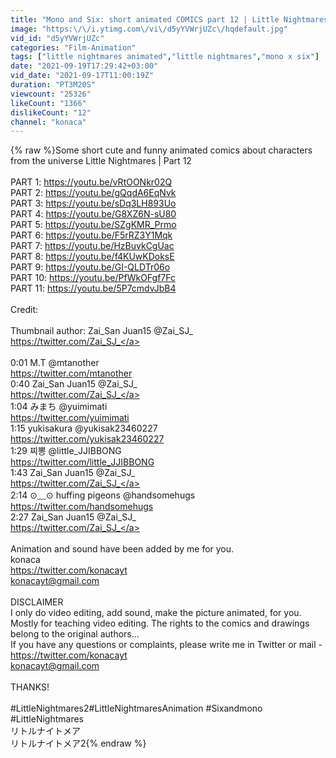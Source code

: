 ```yaml
---
title: "Mono and Six: short animated COMICS part 12 | Little Nightmares"
image: "https:\/\/i.ytimg.com\/vi\/d5yYVWrjUZc\/hqdefault.jpg"
vid_id: "d5yYVWrjUZc"
categories: "Film-Animation"
tags: ["little nightmares animated","little nightmares","mono x six"]
date: "2021-09-19T17:29:42+03:00"
vid_date: "2021-09-17T11:00:19Z"
duration: "PT3M20S"
viewcount: "25326"
likeCount: "1366"
dislikeCount: "12"
channel: "konaca"
---
```

{% raw %}Some short cute and funny animated comics about characters from the universe Little Nightmares | Part 12<br /><br />PART 1: <a rel="nofollow" target="blank" href="https://youtu.be/vRtOONkr02Q">https://youtu.be/vRtOONkr02Q</a><br />PART 2: <a rel="nofollow" target="blank" href="https://youtu.be/gQqdA6EqNvk">https://youtu.be/gQqdA6EqNvk</a><br />PART 3: <a rel="nofollow" target="blank" href="https://youtu.be/sDq3LH893Uo">https://youtu.be/sDq3LH893Uo</a><br />PART 4: <a rel="nofollow" target="blank" href="https://youtu.be/G8XZ6N-sU80">https://youtu.be/G8XZ6N-sU80</a><br />PART 5: <a rel="nofollow" target="blank" href="https://youtu.be/SZgKMR_Prmo">https://youtu.be/SZgKMR_Prmo</a><br />PART 6: <a rel="nofollow" target="blank" href="https://youtu.be/F5rRZ3Y1Mqk">https://youtu.be/F5rRZ3Y1Mqk</a><br />PART 7: <a rel="nofollow" target="blank" href="https://youtu.be/HzBuvkCgUac">https://youtu.be/HzBuvkCgUac</a><br />PART 8: <a rel="nofollow" target="blank" href="https://youtu.be/f4KUwKDoksE">https://youtu.be/f4KUwKDoksE</a><br />PART 9: <a rel="nofollow" target="blank" href="https://youtu.be/GI-QLDTr06o">https://youtu.be/GI-QLDTr06o</a><br />PART 10: <a rel="nofollow" target="blank" href="https://youtu.be/PfWkOFgf7Fc">https://youtu.be/PfWkOFgf7Fc</a><br />PART 11: <a rel="nofollow" target="blank" href="https://youtu.be/5P7cmdvJbB4">https://youtu.be/5P7cmdvJbB4</a><br /><br />Credit:<br /><br />Thumbnail author:  Zai_San Juan15 @Zai_SJ_<br /><a rel="nofollow" target="blank" href="https://twitter.com/Zai_SJ_">https://twitter.com/Zai_SJ_</a><br /><br />0:01 M.T @mtanother<br /><a rel="nofollow" target="blank" href="https://twitter.com/mtanother">https://twitter.com/mtanother</a><br />0:40 Zai_San Juan15 @Zai_SJ_<br /><a rel="nofollow" target="blank" href="https://twitter.com/Zai_SJ_">https://twitter.com/Zai_SJ_</a><br />1:04 みまち @yuimimati<br /><a rel="nofollow" target="blank" href="https://twitter.com/yuimimati">https://twitter.com/yuimimati</a><br />1:15 yukisakura @yukisak23460227<br /><a rel="nofollow" target="blank" href="https://twitter.com/yukisak23460227">https://twitter.com/yukisak23460227</a><br />1:29 찌뽕 @little_JJIBBONG<br /><a rel="nofollow" target="blank" href="https://twitter.com/little_JJIBBONG">https://twitter.com/little_JJIBBONG</a><br />1:43 Zai_San Juan15 @Zai_SJ_<br /><a rel="nofollow" target="blank" href="https://twitter.com/Zai_SJ_">https://twitter.com/Zai_SJ_</a><br />2:14 ⊙﹏⊙ huffing pigeons @handsomehugs<br /><a rel="nofollow" target="blank" href="https://twitter.com/handsomehugs">https://twitter.com/handsomehugs</a><br />2:27 Zai_San Juan15 @Zai_SJ_<br /><a rel="nofollow" target="blank" href="https://twitter.com/Zai_SJ_">https://twitter.com/Zai_SJ_</a><br /><br />Animation and sound have been added by me for you.<br />konaca<br /><a rel="nofollow" target="blank" href="https://twitter.com/konacayt">https://twitter.com/konacayt</a><br />konacayt@gmail.com<br /><br />DISCLAIMER<br />I only do video editing, add sound, make the picture animated, for you. Mostly for teaching video editing. The rights to the comics and drawings belong to the original authors...<br />If you have any questions or complaints, please write me in Twitter or mail - <br /><a rel="nofollow" target="blank" href="https://twitter.com/konacayt">https://twitter.com/konacayt</a><br />konacayt@gmail.com<br /><br />THANKS!<br /><br />#LittleNightmares2​​​ #LittleNightmaresAnimation​​​ #Sixandmono​​ #LittleNightmares<br />リトルナイトメア<br />リトルナイトメア2{% endraw %}
